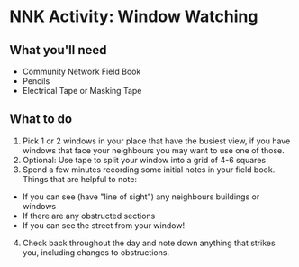 # NNK Activity: Window Watching

## What you'll need

- Community Network Field Book
- Pencils
- Electrical Tape or Masking Tape

## What to do

1. Pick 1 or 2 windows in your place that have the busiest view, if you have windows that face your neighbours you may want to use one of those.
2. Optional: Use tape to split your window into a grid of 4-6 squares
3. Spend a few minutes recording some initial notes in your field book. Things that are helpful to note:
  - If you can see (have "line of sight") any neighbours buildings or windows
  - If there are any obstructed sections
  - If you can see the street from your window!
4. Check back throughout the day and note down anything that strikes you, including changes to obstructions.
